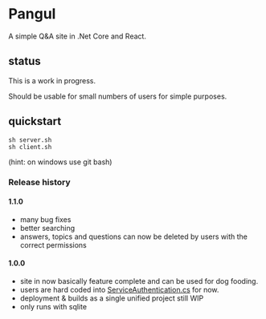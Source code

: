 # Pangul

A simple Q&A site in .Net Core and React.

## status

This is a work in progress.

Should be usable for small numbers of users for simple purposes.

## quickstart

    sh server.sh
    sh client.sh

(hint: on windows use git bash)

### Release history

#### 1.1.0

- many bug fixes
- better searching
- answers, topics and questions can now be deleted by users with the correct permissions

#### 1.0.0

- site in now basically feature complete and can be used for dog fooding.
- users are hard coded into [ServiceAuthentication.cs](https://github.com/shadowmint/pangul/blob/master/Backend/Pangul.Backend.Web/Configuration/Authentication/Identity/ServiceAuthentication.cs) for now.
- deployment & builds as a single unified project still WIP
- only runs with sqlite
